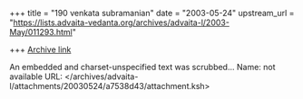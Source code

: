 +++
title = "190 venkata  subramanian"
date = "2003-05-24"
upstream_url = "https://lists.advaita-vedanta.org/archives/advaita-l/2003-May/011293.html"

+++
[Archive link](https://lists.advaita-vedanta.org/archives/advaita-l/2003-May/011293.html)

An embedded and charset-unspecified text was scrubbed...
Name: not available
URL: </archives/advaita-l/attachments/20030524/a7538d43/attachment.ksh>
